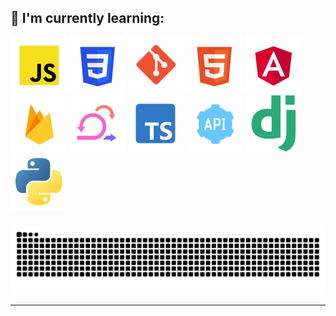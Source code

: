 
## :rocket: I'm currently learning:

![Javascript](img/javascript.png)
![CSS](img/css.png)
![Git](img/git.png)
![Html](img/html.png)
![Angular](img/angular.png)
![firebase](img/firebase.png)
![scrum](img/scrum.png)
![typescript](img/typescript.png)
![scrum](img/rest-api.png)
![django](img/django.png)
![python](img/python.png)

###

<img src="https://raw.githubusercontent.com/thmber/thmber/output/snake.svg" alt="Snake animation" />


---

